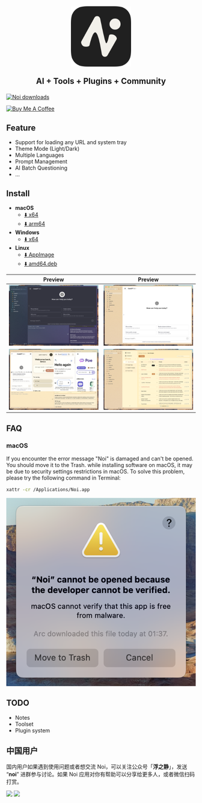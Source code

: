 <h2 align="center">
  <img width="160" src="./assets/noi-logo.png" />
  <p>AI + Tools + Plugins + Community</p>
</h2>

[![Noi downloads](https://img.shields.io/github/downloads/lencx/Noi/total.svg?style=flat-square)](https://github.com/lencx/Noi/releases)

<a href="https://www.buymeacoffee.com/lencx" target="_blank"><img src="https://cdn.buymeacoffee.com/buttons/v2/default-blue.png" alt="Buy Me A Coffee" style="height: 40px !important;width: 145px !important;" ></a>

## Feature

- Support for loading any URL and system tray
- Theme Mode (Light/Dark)
- Multiple Languages
- Prompt Management
- AI Batch Questioning
- ...

## Install

- **macOS**
  - [⬇️ x64](https://github.com/lencx/Noi/releases/download/v0.2.1/Noi_macos_0.2.1.dmg)
  - [⬇️ arm64](https://github.com/lencx/Noi/releases/download/v0.2.1/Noi_macos_0.2.1-arm64.dmg)
- **Windows**
  - [⬇️ x64](https://github.com/lencx/Noi/releases/download/v0.2.1/Noi-win32-x64-0.2.1-setup.exe)
- **Linux**
  - [⬇️ AppImage](https://github.com/lencx/Noi/releases/download/v0.2.1/Noi_linux_0.2.1.AppImage)
  - [⬇️ amd64.deb](https://github.com/lencx/Noi/releases/download/v0.2.1/noi_linux_amd64_0.2.1.deb)

|Preview|Preview|
|---|---|
|![theme-dark](./assets/noi-theme-dark.png)|![theme-light](./assets/noi-theme-light.png)|
|![batch-ask](./assets/noi-batch-ask.png)|![settings-prompts](./assets/noi-settings-prompts.png)|


## FAQ

### macOS

If you encounter the error message "Noi" is damaged and can't be opened. You should move it to the Trash. while installing software on macOS, it may be due to security settings restrictions in macOS. To solve this problem, please try the following command in Terminal:

```bash
xattr -cr /Applications/Noi.app
```

![mac-install-error](assets/mac-install-error.png)

## TODO

- Notes
- Toolset
- Plugin system

## 中国用户

国内用户如果遇到使用问题或者想交流 Noi，可以关注公众号「**浮之静**」，发送 “**noi**” 进群参与讨论。如果 Noi 应用对你有帮助可以分享给更多人，或者微信扫码打赏。

<img height="200" src="https://user-images.githubusercontent.com/16164244/207228025-117b5f77-c5d2-48c2-a070-774b7a1596f2.png"> <img height="200" src="https://user-images.githubusercontent.com/16164244/207228300-ea5c4688-c916-4c55-a8c3-7f862888f351.png">
